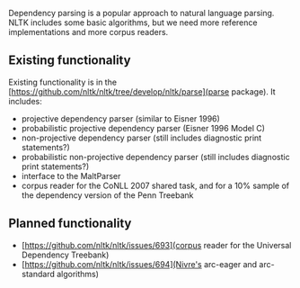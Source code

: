 Dependency parsing is a popular approach to natural language parsing. NLTK includes some basic algorithms, but we need more reference implementations and more corpus readers.

## Existing functionality

Existing functionality is in the [https://github.com/nltk/nltk/tree/develop/nltk/parse](parse package). It includes:

* projective dependency parser (similar to Eisner 1996)
* probabilistic projective dependency parser (Eisner 1996 Model C)
* non-projective dependency parser (still includes diagnostic print statements?)
* probabilistic non-projective dependency parser (still includes diagnostic print statements?)
* interface to the MaltParser
* corpus reader for the CoNLL 2007 shared task, and for a 10% sample of the dependency version of the Penn Treebank

## Planned functionality

* [https://github.com/nltk/nltk/issues/693](corpus reader for the Universal Dependency Treebank)
* [https://github.com/nltk/nltk/issues/694](Nivre's arc-eager and arc-standard algorithms)
